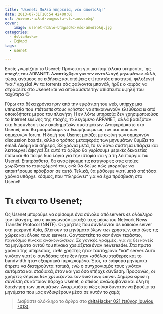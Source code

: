 ```yaml
---
title: 'Usenet: Παλιά υπηρεσία, νέα αποστολή!'
date: 2013-07-31T10:54:42+00:00
url: /usenet-παλιά-υπηρεσία-νέα-αποστολή/
cover:
    image: usenet-παλιά-υπηρεσία-νέα-αποστολή.jpg
categories:
  - deltaHacker
  - Σοβαρά
tags:
  - usenet

---
```

Εσείς γνωρίζετε το Usenet; Πρόκειται για μια παμπάλαια υπηρεσία, της εποχής του ARPANET. Αναπτύχθηκε για την ανταλλαγή μηνυμάτων αλλά, τώρα, ανάμεσα σε ειδήσεις και απόψεις επί παντός επιστητού, φιλοξενεί \*και\* αρχεία! Aν τα torrents σάς φαίνονται μπανάλ, ήρθε ο καιρός να στραφείτε στο Usenet και να απολαύσετε την απίστευτα υψηλή του ταχύτητα 😉

Γύρω στα δέκα χρόνια πριν από την εμφάνιση του web, υπήρχε μια υπηρεσία που επέτρεπε στους χρήστες να επικοινωνούν ελεύθερα κι από οποιοδήποτε μέρος του πλανήτη. Η εν λόγω υπηρεσία δεν χρησιμοποιούσε το Internet εκείνης της εποχής, το λεγόμενο ARPANET, αλλά βασιζόταν στη διασύνδεση των ακαδημαϊκών συστημάτων. Αναφερόμαστε στο Usenet, που θα μπορούσαμε να θεωρήσουμε ως τον παππού των σημερινών forum. Η δομή του Usenet μοιάζει με εκείνη των σημερινών discussion boards, αλλά ο τρόπος μεταφοράς των μηνυμάτων θυμίζει τo email. Ακόμη και σήμερα, 33 χρόνια μετά, το εν λόγω σύστημα υπάρχει και λειτουργεί άψογα! Σε αυτό το άρθρο θα γυρίσουμε μερικές δεκαετίες πίσω και θα πούμε δυο λόγια για την ιστορία και για τη λειτουργία του Usenet. Επιπρόσθετα, θα αναφέρουμε τις κατηγορίες στις οποίες χωρίζεται το περιεχόμενό του, ενώ θα δούμε πώς μπορούμε να αποκτήσουμε πρόσβαση σε αυτό. Τελικά, θα μάθουμε γιατί μετά από τόσα χρόνια υπάρχει κόσμος, που \*πληρώνει\* για να έχει πρόσβαση στο Usenet!

# Τι είναι το Usenet;

Ως Usenet μπορούμε να ορίσουμε ένα σύνολο από servers σε ολόκληρο τον πλανήτη, που επικοινωνούν μεταξύ τους μέσω του Network News Transfer Protocol (NNTP). Οι χρήστες που συνδέονται σε κάποιον server στη μακρυνή Ασία, βλέπουν τα μηνύματα όλων των χρηστών, από όλες τις χώρες και όλους τους servers. Φανταστείτε το σαν έναν τεράστιο, παγκόσμιο πίνακα ανακοινώσεων. Σε γενικές γραμμές, για να δει κανείς τα μηνύματα αυτού του πίνακα χρειάζεται έναν newsreader. Στα πρώτα χρόνια της υπηρεσίας, κάθε χρήστης ήταν ταυτόχρονα \*και\* server. Αυτό γινόταν γιατί οι συνδέσεις τότε δεν ήταν καθόλου σταθερές και το bandwidth ήταν εξαιρετικά περιορισμένο. Έτσι, τα διάφορα μηνύματα έπρεπε να διατηρούνται τοπικά, ενώ ο συγχρονισμός τους γινόταν αυτόματα και σταδιακά, όταν και για όσο υπήρχε σύνδεση. Προφανώς, οι χρήστες σήμερα δεν χρειάζονται τον δικό τους server. Σήμερα αρκεί η σύνδεση σε κάποιον πάροχο Usenet, ο οποίος αναλαμβάνει και όλη τη διακίνηση των μηνυμάτων. Αναρωτιέστε πώς είναι δυνατόν να βρούμε τα μηνύματα που μας ενδιαφέρουν μέσα σε αυτόν το χαμό;

> Διαβάστε ολόκληρο το άρθρο στο <a href="http://deltahacker.gr/2013/06/30/deltahacker021/" title="deltaHacker 021 - Cool Summer Edition" target="_blank" rel="noopener noreferrer nofollow" class="broken_link">deltaHacker 021 (τεύχος Ιουνίου 2013)</a>.
